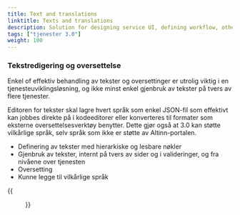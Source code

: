 ```yaml
---
title: Text and translations
linktitle: Texts and translations
description: Solution for designing service UI, defining workflow, other settings, deploy ++
tags: ["tjenester 3.0"]
weight: 100
---
```


### Tekstredigering og oversettelse

Enkel of effektiv behandling av tekster og oversettinger er utrolig viktig i en tjenesteuviklingsløsning, og ikke minst enkel gjenbruk
av tekster på tvers av flere tjenester.

Editoren for tekster skal lagre hvert språk som enkel JSON-fil som effektivt kan jobbes direkte på i kodeeditorer
eller konverteres til formater som eksterne oversettelsesverktøy benytter. Dette gjør også at 3.0 kan støtte vilkårlige språk,
selv språk som ikke er støtte av Altinn-portalen.

- Definering av tekster med hierarkiske og lesbare nøkler
- Gjenbruk av tekster, internt på tvers av sider og i valideringer, og fra nivåene over tjenesten
- Oversetting
- Kunne legge til vilkårlige språk

{{<figure src="oversetting.png?width=1000" title="Editor for oversetting av tekster">}}
